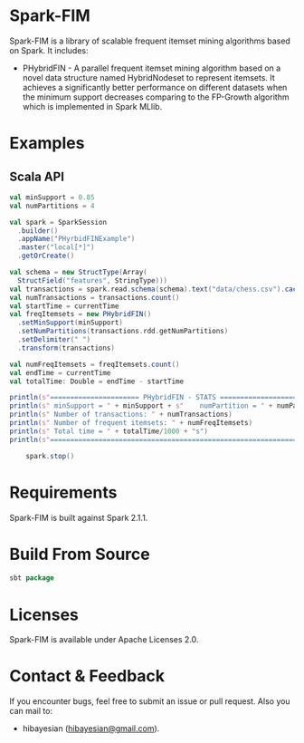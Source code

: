 # Spark-FIM
Spark-FIM is a library of scalable frequent itemset mining algorithms based on Spark. It includes:
  + PHybridFIN - A parallel frequent itemset mining algorithm based on a novel data structure named HybridNodeset to represent itemsets. It achieves a significantly better performance on different datasets when the minimum support decreases comparing to the FP-Growth algorithm which is implemented in Spark MLlib.

# Examples
## Scala API
```scala
val minSupport = 0.85
val numPartitions = 4

val spark = SparkSession
  .builder()
  .appName("PHyrbidFINExample")
  .master("local[*]")
  .getOrCreate()

val schema = new StructType(Array(
  StructField("features", StringType)))
val transactions = spark.read.schema(schema).text("data/chess.csv").cache()
val numTransactions = transactions.count()
val startTime = currentTime
val freqItemsets = new PHybridFIN()
  .setMinSupport(minSupport)
  .setNumPartitions(transactions.rdd.getNumPartitions)
  .setDelimiter(" ")
  .transform(transactions)

val numFreqItemsets = freqItemsets.count()
val endTime = currentTime
val totalTime: Double = endTime - startTime

println(s"====================== PHybridFIN - STATS ===========================")
println(s" minSupport = " + minSupport + s"    numPartition = " + numPartitions)
println(s" Number of transactions: " + numTransactions)
println(s" Number of frequent itemsets: " + numFreqItemsets)
println(s" Total time = " + totalTime/1000 + "s")
println(s"=====================================================================")

    spark.stop()
```

# Requirements
Spark-FIM is built against Spark 2.1.1.

# Build From Source
```scala
sbt package
```

# Licenses
Spark-FIM is available under Apache Licenses 2.0.

# Contact & Feedback
If you encounter bugs, feel free to submit an issue or pull request. Also you can mail to:
+ hibayesian (hibayesian@gmail.com).